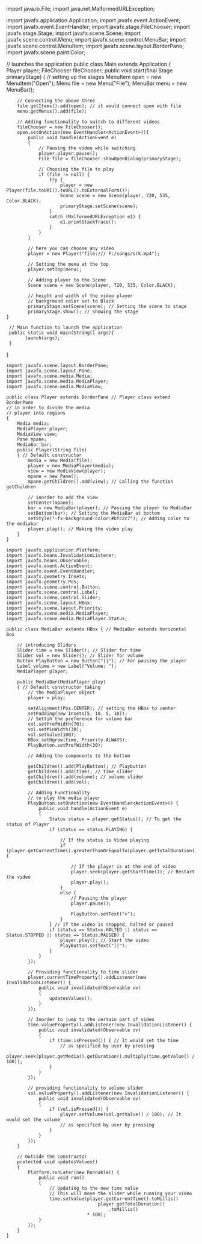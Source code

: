 import java.io.File; 
import java.net.MalformedURLException; 
  
import javafx.application.Application; 
import javafx.event.ActionEvent; 
import javafx.event.EventHandler; 
import javafx.stage.FileChooser; 
import javafx.stage.Stage; 
import javafx.scene.Scene; 
import javafx.scene.control.Menu; 
import javafx.scene.control.MenuBar; 
import javafx.scene.control.MenuItem; 
import javafx.scene.layout.BorderPane; 
import javafx.scene.paint.Color; 
  
// launches the application 
public class Main extends Application {  
    Player player; 
    FileChooser fileChooser; 
    public void start(final Stage primaryStage) 
    { 
        // setting up the stages 
        MenuItem open = new MenuItem("Open"); 
        Menu file = new Menu("File"); 
        MenuBar menu = new MenuBar(); 
  
        // Connecting the above three 
        file.getItems().add(open); // it would connect open with file 
        menu.getMenus().add(file); 
  
        // Adding functionality to switch to different videos 
        fileChooser = new FileChooser(); 
        open.setOnAction(new EventHandler<ActionEvent>(){ 
            public void handle(ActionEvent e) 
            { 
                // Pausing the video while switching 
                player.player.pause(); 
                File file = fileChooser.showOpenDialog(primaryStage); 
  
                // Choosing the file to play 
                if (file != null) { 
                    try { 
                        player = new Player(file.toURI().toURL().toExternalForm()); 
                        Scene scene = new Scene(player, 720, 535, Color.BLACK); 
                        primaryStage.setScene(scene); 
                    } 
                    catch (MalformedURLException e1) { 
                        e1.printStackTrace(); 
                    } 
                } 
            } 
  
            // here you can choose any video 
            player = new Player("file:/// F:/songs/srk.mp4"); 
  
            // Setting the menu at the top 
            player.setTop(menu);  
  
            // Adding player to the Scene 
            Scene scene = new Scene(player, 720, 535, Color.BLACK);  
              
            // height and width of the video player 
            // background color set to Black 
            primaryStage.setScene(scene); // Setting the scene to stage 
            primaryStage.show(); // Showing the stage 
    } 
  
     // Main function to launch the application 
     public static void main(String[] args){ 
           launch(args); 
     } 
} 
  
    import javafx.scene.layout.BorderPane; 
    import javafx.scene.layout.Pane; 
    import javafx.scene.media.Media; 
    import javafx.scene.media.MediaPlayer; 
    import javafx.scene.media.MediaView; 
  
    public class Player extends BorderPane // Player class extend BorderPane 
    // in order to divide the media 
    // player into regions 
    { 
        Media media; 
        MediaPlayer player; 
        MediaView view; 
        Pane mpane; 
        MediaBar bar; 
        public Player(String file) 
        { // Default constructor 
            media = new Media(file); 
            player = new MediaPlayer(media); 
            view = new MediaView(player); 
            mpane = new Pane(); 
            mpane.getChildren().add(view); // Calling the function getChildren 
  
            // inorder to add the view 
            setCenter(mpane); 
            bar = new MediaBar(player); // Passing the player to MediaBar 
            setBottom(bar); // Setting the MediaBar at bottom 
            setStyle("-fx-background-color:#bfc2c7"); // Adding color to the mediabar 
            player.play(); // Making the video play 
        } 
    } 
  
    import javafx.application.Platform; 
    import javafx.beans.InvalidationListener; 
    import javafx.beans.Observable; 
    import javafx.event.ActionEvent; 
    import javafx.event.EventHandler; 
    import javafx.geometry.Insets; 
    import javafx.geometry.Pos; 
    import javafx.scene.control.Button; 
    import javafx.scene.control.Label; 
    import javafx.scene.control.Slider; 
    import javafx.scene.layout.HBox; 
    import javafx.scene.layout.Priority; 
    import javafx.scene.media.MediaPlayer; 
    import javafx.scene.media.MediaPlayer.Status; 
  
    public class MediaBar extends HBox { // MediaBar extends Horizontal Box 
  
        // introducing Sliders 
        Slider time = new Slider(); // Slider for time 
        Slider vol = new Slider(); // Slider for volume 
        Button PlayButton = new Button("||"); // For pausing the player 
        Label volume = new Label("Volume: "); 
        MediaPlayer player; 
  
        public MediaBar(MediaPlayer play) 
        { // Default constructor taking 
            // the MediaPlayer object 
            player = play; 
  
            setAlignment(Pos.CENTER); // setting the HBox to center 
            setPadding(new Insets(5, 10, 5, 10)); 
            // Settih the preference for volume bar 
            vol.setPrefWidth(70); 
            vol.setMinWidth(30); 
            vol.setValue(100); 
            HBox.setHgrow(time, Priority.ALWAYS); 
            PlayButton.setPrefWidth(30); 
  
            // Adding the components to the bottom 
  
            getChildren().add(PlayButton); // Playbutton 
            getChildren().add(time); // time slider 
            getChildren().add(volume); // volume slider 
            getChildren().add(vol); 
  
            // Adding Functionality 
            // to play the media player 
            PlayButton.setOnAction(new EventHandler<ActionEvent>() { 
                public void handle(ActionEvent e) 
                { 
                    Status status = player.getStatus(); // To get the status of Player 
                    if (status == status.PLAYING) { 
  
                        // If the status is Video playing 
                        if (player.getCurrentTime().greaterThanOrEqualTo(player.getTotalDuration())) { 
  
                            // If the player is at the end of video 
                            player.seek(player.getStartTime()); // Restart the video 
                            player.play(); 
                        } 
                        else { 
                            // Pausing the player 
                            player.pause(); 
  
                            PlayButton.setText(">"); 
                        } 
                    } // If the video is stopped, halted or paused 
                    if (status == Status.HALTED || status == Status.STOPPED || status == Status.PAUSED) { 
                        player.play(); // Start the video 
                        PlayButton.setText("||"); 
                    } 
                } 
            }); 
  
            // Providing functionality to time slider 
            player.currentTimeProperty().addListener(new InvalidationListener() { 
                public void invalidated(Observable ov) 
                { 
                    updatesValues(); 
                } 
            }); 
  
            // Inorder to jump to the certain part of video 
            time.valueProperty().addListener(new InvalidationListener() { 
                public void invalidated(Observable ov) 
                { 
                    if (time.isPressed()) { // It would set the time 
                        // as specified by user by pressing 
                        player.seek(player.getMedia().getDuration().multiply(time.getValue() / 100)); 
                    } 
                } 
            }); 
  
            // providing functionality to volume slider 
            vol.valueProperty().addListener(new InvalidationListener() { 
                public void invalidated(Observable ov) 
                { 
                    if (vol.isPressed()) { 
                        player.setVolume(vol.getValue() / 100); // It would set the volume 
                        // as specified by user by pressing 
                    } 
                } 
            }); 
        } 
  
        // Outside the constructor 
        protected void updatesValues() 
        { 
            Platform.runLater(new Runnable() { 
                public void run() 
                { 
                    // Updating to the new time value 
                    // This will move the slider while running your video 
                    time.setValue(player.getCurrentTime().toMillis() 
                                      player.getTotalDuration() 
                                          .toMillis() 
                                  * 100); 
                } 
            }); 
        } 
    } 

